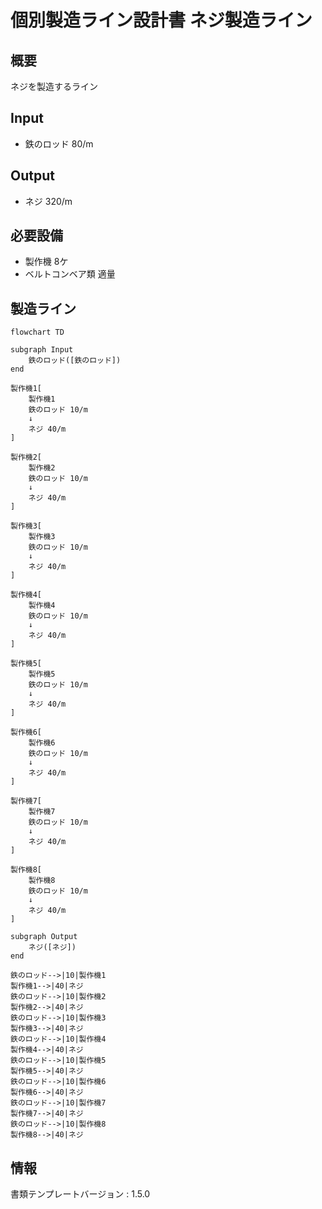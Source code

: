 # 個別製造ライン設計書 ネジ製造ライン

## 概要
ネジを製造するライン

## Input
- 鉄のロッド 80/m

## Output
- ネジ 320/m

## 必要設備
- 製作機 8ケ
- ベルトコンベア類 適量


## 製造ライン
```mermaid
flowchart TD

subgraph Input
    鉄のロッド([鉄のロッド])
end

製作機1[
    製作機1
    鉄のロッド 10/m
    ↓
    ネジ 40/m
]

製作機2[
    製作機2
    鉄のロッド 10/m
    ↓
    ネジ 40/m
]

製作機3[
    製作機3
    鉄のロッド 10/m
    ↓
    ネジ 40/m
]

製作機4[
    製作機4
    鉄のロッド 10/m
    ↓
    ネジ 40/m
]

製作機5[
    製作機5
    鉄のロッド 10/m
    ↓
    ネジ 40/m
]

製作機6[
    製作機6
    鉄のロッド 10/m
    ↓
    ネジ 40/m
]

製作機7[
    製作機7
    鉄のロッド 10/m
    ↓
    ネジ 40/m
]

製作機8[
    製作機8
    鉄のロッド 10/m
    ↓
    ネジ 40/m
]

subgraph Output
    ネジ([ネジ])
end

鉄のロッド-->|10|製作機1
製作機1-->|40|ネジ
鉄のロッド-->|10|製作機2
製作機2-->|40|ネジ
鉄のロッド-->|10|製作機3
製作機3-->|40|ネジ
鉄のロッド-->|10|製作機4
製作機4-->|40|ネジ
鉄のロッド-->|10|製作機5
製作機5-->|40|ネジ
鉄のロッド-->|10|製作機6
製作機6-->|40|ネジ
鉄のロッド-->|10|製作機7
製作機7-->|40|ネジ
鉄のロッド-->|10|製作機8
製作機8-->|40|ネジ
```



## 情報
書類テンプレートバージョン : 1.5.0
